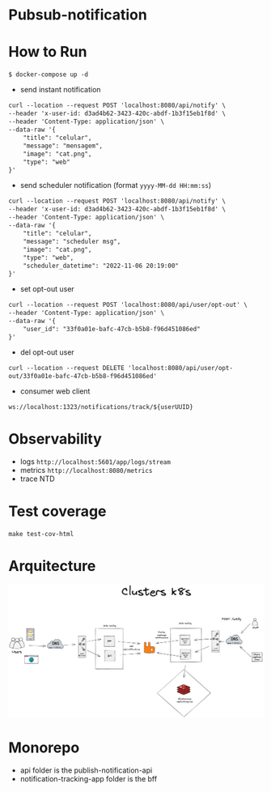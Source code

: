 # Pubsub-notification

# How to Run

```
$ docker-compose up -d
```

- send instant notification
```
curl --location --request POST 'localhost:8080/api/notify' \
--header 'x-user-id: d3ad4b62-3423-420c-abdf-1b3f15eb1f8d' \
--header 'Content-Type: application/json' \
--data-raw '{
    "title": "celular",
    "message": "mensagem",
    "image": "cat.png",
    "type": "web"
}'
```

- send scheduler notification (format `yyyy-MM-dd HH:mm:ss`)
```
curl --location --request POST 'localhost:8080/api/notify' \
--header 'x-user-id: d3ad4b62-3423-420c-abdf-1b3f15eb1f8d' \
--header 'Content-Type: application/json' \
--data-raw '{
    "title": "celular",
    "message": "scheduler msg",
    "image": "cat.png",
    "type": "web",
    "scheduler_datetime": "2022-11-06 20:19:00"
}'
```

- set opt-out user
```
curl --location --request POST 'localhost:8080/api/user/opt-out' \
--header 'Content-Type: application/json' \
--data-raw '{
    "user_id": "33f0a01e-bafc-47cb-b5b8-f96d451086ed"
}'
```

- del opt-out user
```
curl --location --request DELETE 'localhost:8080/api/user/opt-out/33f0a01e-bafc-47cb-b5b8-f96d451086ed'
```

- consumer web client
```
ws://localhost:1323/notifications/track/${userUUID}
```


# Observability
- logs `http://localhost:5601/app/logs/stream`
- metrics `http://localhost:8080/metrics`
- trace NTD

# Test coverage
```
make test-cov-html
```
# Arquitecture

![Overall Architecture](assets/architecture.png)

# Monorepo

- api folder is the publish-notification-api
- notification-tracking-app folder is the bff
